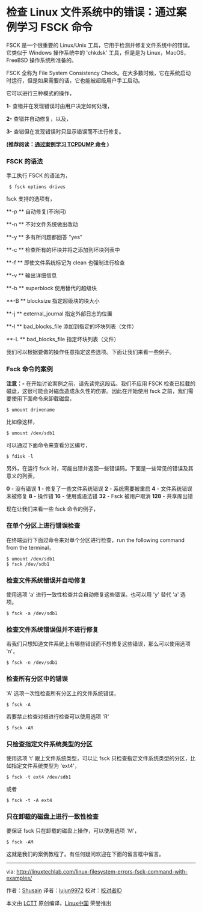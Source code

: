 检查 Linux 文件系统中的错误：通过案例学习 FSCK 命令
======
FSCK 是一个很重要的 Linux/Unix 工具，它用于检测并修复文件系统中的错误。它类似于 Windows 操作系统中的 'chkdsk' 工具，但是是为 Linux，MacOS，FreeBSD 操作系统所准备的。

FSCK 全称为 File System Consistency Check。在大多数时候，它在系统启动时运行，但是如果需要的话，它也能被超级用户手工启动。

它可以进行三种模式的操作，

 **1-** 查错并在发现错误时由用户决定如何处理，

 **2-** 查错并自动修复，以及，

 **3-** 查错但在发现错误时只显示错误而不进行修复。

 **(推荐阅读：[通过案例学习 TCPDUMP 命令 ][1])**

### FSCK 的语法

手工执行 FSCK 的语法为，

```
 $ fsck options drives
```

fsck 支持的选项有，

 **-p ** 自动修复(不询问)

 **-n ** 不对文件系统做出改动

 **-y ** 多有所问题都回答 "yes"

 **-c ** 检查所有的坏块并将之添加到坏块列表中

 **-f ** 即使文件系统标记为 clean 也强制进行检查

 **-v ** 输出详细信息

 **-b ** superblock 使用替代的超级块

 **-B ** blocksize 指定超级块的块大小

 **-j ** external_journal 指定外部日志的位置

 **-l ** bad_blocks_file 添加到指定的坏块列表（文件）

 **-L ** bad_blocks_file 指定坏块列表（文件）

我们可以根据要做的操作任意指定这些选项。下面让我们来看一些例子。

### Fsck 命令的案例

 **注意：-** 在开始讨论案例之前，请先读完这段话。我们不应用 FSCK 检查已挂载的磁盘，这很可能会对磁盘造成永久性的伤害。因此在开始使用 fsck 之前，我们需要使用下面命令来卸载磁盘，

```
$ umount drivename
```

比如像这样，

```
$ umount /dev/sdb1
```

可以通过下面命令来查看分区编号，

```
$ fdisk -l
```

另外，在运行 fsck 时，可能出错并返回一些错误码。下面是一些常见的错误及其意义的列表，

**0** - 没有错误
**1** - 修复了一些文件系统错误
**2** - 系统需要被重启
**4** - 文件系统错误未被修复
**8** - 操作错
**16** - 使用或语法错
**32** - Fsck 被用户取消
**128** - 共享库出错

现在让我们来看一些 fsck 命令的例子，

### 在单个分区上进行错误检查

在终端运行下面过命令来对单个分区进行检查，run the following command from the terminal，

```
$ umount /dev/sdb1
$ fsck /dev/sdb1
```

### 检查文件系统错误并自动修复

使用选项 ‘a’ 进行一致性检查并会自动修复这些错误。也可以用 'y' 替代 'a' 选项。

```
$ fsck -a /dev/sdb1
```

### 检查文件系统错误但并不进行修复

若我们只想知道文件系统上有哪些错误而不想修复这些错误，那么可以使用选项 'n'，

```
$ fsck -n /dev/sdb1
```

### 检查所有分区中的错误

'A' 选项一次性检查所有分区上的文件系统错误，

```
$ fsck -A
```

若要禁止检查对根进行检查可以使用选项 'R'

```
$ fsck -AR
```

### 只检查指定文件系统类型的分区

使用选项 ‘t’ 跟上文件系统类型，可以让 fsck 只检查指定文件系统类型的分区，比如指定文件系统类型为 'ext4'，

```
$ fsck -t ext4 /dev/sdb1
```

或者

```
$ fsck -t -A ext4
```

### 只在卸载的磁盘上进行一致性检查

要保证 fsck 只在卸载的磁盘上操作，可以使用选项 'M'，

```
$ fsck -AM
```

这就是我们的案例教程了。有任何疑问欢迎在下面的留言框中留言。


--------------------------------------------------------------------------------

via: http://linuxtechlab.com/linux-filesystem-errors-fsck-command-with-examples/

作者：[Shusain][a]
译者：[lujun9972](https://github.com/lujun9972)
校对：[校对者ID](https://github.com/校对者ID)

本文由 [LCTT](https://github.com/LCTT/TranslateProject) 原创编译，[Linux中国](https://linux.cn/) 荣誉推出

[a]:http://linuxtechlab.com/author/shsuain/
[1]:http://linuxtechlab.com/learn-use-tcpdump-command-examples/
